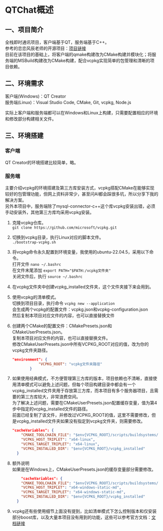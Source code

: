 # QTChat概述

## 一、项目简介

全栈即时通讯项目，客户端基于QT，服务端基于C++。  
参考的恋恋风辰老师的开源项目：[项目链接](https://gitee.com/secondtonone1/llfcchat)  
目前在该项目的基础上，将客户端的qmake构建改为CMake构建并模块化；将服务端的MSBuild构建改为CMake构建，配合vcpkg实现简单的包管理和清晰的项目依赖。

## 二、环境需求

客户端(Windows)：QT Creator  
服务端(Linux)：Visual Studio Code, CMake, Git, vcpkg, Node.js

实际上客户端和服务端都可以在Windows和Linux上构建，只需要配置相应的环境和修改部分构建相关文件。

## 三、环境搭建

### 客户端

QT Creator的环境搭建比较简单，略。

### 服务端

主要介绍vcpkg的环境搭建及第三方库安装方式，vcpkg搭配CMake在能够实现较好的包管理功能，但网上资料非常少，甚至问AI都会踩很多坑，所以分享下我的解决方案。  
另外本项目中，服务端除了mysql-connector-c++这个库vcpkg安装出错，必须手动安装外，其他第三方库均采用vcpkg安装。

1. 克隆vcpkg仓库。  
`git clone https://github.com/microsoft/vcpkg.git`

2. 切换到vcpkg目录，执行Linux对应的脚本文件。  
`./bootstrap-vcpkg.sh`

3. 将vcpkg命令永久配置到环境变量，我使用的ubuntu-22.04.5，采用以下命令。  
打开文件 `nano ~/.bashrc`  
在文件末尾添加 `export PATH="$PATH:/vcpkg文件夹"`  
关闭文件后，执行 `source ~/.bashrc`

4. 在vcpkg文件夹中创建vcpkg_installed文件夹，这个文件夹接下来会用到。

5. 使用vcpkg的清单模式。  
切换到项目目录，执行命令 `vcpkg new --application`  
会生成两个vcpkg的配置文件：vcpkg.json和vcpkg-configuration.json  
然后复制本项目对应文件的内容，也可以直接替换文件  

6. 创建两个CMake的配置文件：CMakePresets.json和CMakeUserPresets.json。  
复制本项目对应文件的内容，也可以直接替换文件。  
修改CMakeUserPresets.json中所有VCPKG_ROOT对应的值，改为你的vcpkg文件夹路径。  

    ```json
    "environment": {
                "VCPKG_ROOT": "vcpkg文件夹路径"
            }
    ```

7. 如果使用经典模式，不方便管理第三方库的版本，项目依赖也不清晰，直接使用清单模式可以避免上述问题，但每个项目构建目录中都会有一个vcpkg_installed文件夹用于存放第三方库，而本项目有多个服务器项目，且需要的第三方库较大，非常浪费空间。  
为了解决上述问题，需要在CMakeUserPresets.json配置缓存变量，值为第4步中指定的vcpkg_installed文件的路径。  
前面已经复制了该文件，并修改过VCPKG_ROOT的值，这里不需要修改，但是vcpkg_installed文件夹如果没有指定到vcpkg文件夹，则需要修改。

    ```json
    "cacheVariables": {
        "CMAKE_TOOLCHAIN_FILE": "$env{VCPKG_ROOT}/scripts/buildsystems/vcpkg.cmake",
        "VCPKG_HOST_TRIPLET": "x64-linux",
        "VCPKG_TARGET_TRIPLET": "x64-linux",
        "VCPKG_INSTALLED_DIR": "$env{VCPKG_ROOT}/vcpkg_installed"
      }
    ```

8. 额外说明  
如果是在Windows上，CMakeUserPresets.json的缓存变量部分需要修改。

    ```json
        "cacheVariables": {
        "CMAKE_TOOLCHAIN_FILE": "$env{VCPKG_ROOT}/scripts/buildsystems/vcpkg.cmake",
        "VCPKG_HOST_TRIPLET": "x64-windows-static-md",
        "VCPKG_TARGET_TRIPLET": "x64-windows-static-md",
        "VCPKG_INSTALLED_DIR": "$env{VCPKG_ROOT}/vcpkg_installed"
      }
    ```

9. vcpkg还有些使用细节上面没有提到，比如清单模式下怎么控制版本和仅安装部分boost库，以及大量本项目没有用到的功能，这些可以参考官方文档：[文档链接](https://learn.microsoft.com/zh-cn/vcpkg/)
